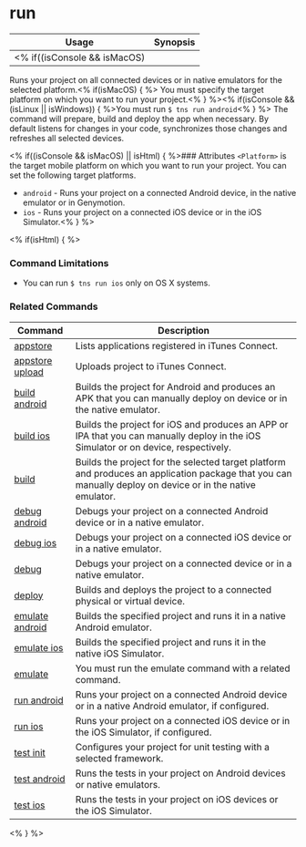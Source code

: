 run
==========

Usage | Synopsis
---|---
<% if((isConsole && isMacOS) || isHtml) { %>General | `$ tns run <Platform>`<% } %><% if(isConsole && (isLinux || isWindows)) { %>General | `$ tns run android`<% } %>

Runs your project on all connected devices or in native emulators for the selected platform.<% if(isMacOS) { %> You must specify the target platform on which you want to run your project.<% } %><% if(isConsole && (isLinux || isWindows)) { %>You must run `$ tns run android`<% } %> The command will prepare, build and deploy the app when necessary. By default listens for changes in your code, synchronizes those changes and refreshes all selected devices.

<% if((isConsole && isMacOS) || isHtml) { %>### Attributes
`<Platform>` is the target mobile platform on which you want to run your project. You can set the following target platforms.
* `android` - Runs your project on a connected Android device, in the native emulator or in Genymotion.
* `ios` - Runs your project on a connected iOS device or in the iOS Simulator.<% } %>

<% if(isHtml) { %>
### Command Limitations

* You can run `$ tns run ios` only on OS X systems.

### Related Commands

Command | Description
----------|----------
[appstore](../../publishing/appstore.html) | Lists applications registered in iTunes Connect.
[appstore upload](../../publishing/appstore-upload.html) | Uploads project to iTunes Connect.
[build android](build-android.html) | Builds the project for Android and produces an APK that you can manually deploy on device or in the native emulator.
[build ios](build-ios.html) | Builds the project for iOS and produces an APP or IPA that you can manually deploy in the iOS Simulator or on device, respectively.
[build](build.html) | Builds the project for the selected target platform and produces an application package that you can manually deploy on device or in the native emulator.
[debug android](debug-android.html) | Debugs your project on a connected Android device or in a native emulator.
[debug ios](debug-ios.html) | Debugs your project on a connected iOS device or in a native emulator.
[debug](debug.html) | Debugs your project on a connected device or in a native emulator.
[deploy](deploy.html) | Builds and deploys the project to a connected physical or virtual device.
[emulate android](emulate-android.html) | Builds the specified project and runs it in a native Android emulator.
[emulate ios](emulate-ios.html) | Builds the specified project and runs it in the native iOS Simulator.
[emulate](emulate.html) | You must run the emulate command with a related command.
[run android](run-android.html) | Runs your project on a connected Android device or in a native Android emulator, if configured.
[run ios](run-ios.html) | Runs your project on a connected iOS device or in the iOS Simulator, if configured.
[test init](test-init.html) | Configures your project for unit testing with a selected framework.
[test android](test-android.html) | Runs the tests in your project on Android devices or native emulators.
[test ios](test-ios.html) | Runs the tests in your project on iOS devices or the iOS Simulator.
<% } %>